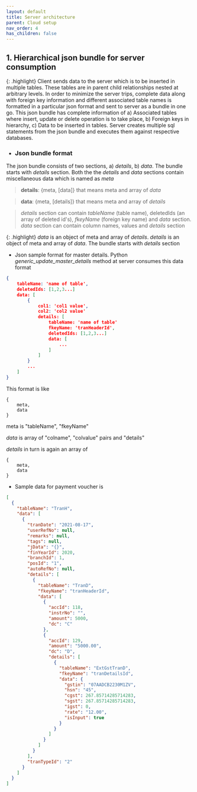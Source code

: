 ```yaml
---
layout: default
title: Server architecture
parent: Cloud setup
nav_order: 4
has_children: false
---
```


## 1. Hierarchical json bundle for server consumption

{: .highlight}
Client sends data to the server which is to be inserted in multiple tables. 
These tables are in parent child relationships nested at arbitrary levels. In order to minimize the server trips, complete data along with foreign key information and different associated table names is formatted in a particular json format and sent to server as  a bundle in one go. This json bundle has complete information of a) Associated tables where insert, update or delete operation is to take place, b) Foreign keys in hierarchy, c) Data to be inserted in tables. Server creates multiple sql statements from the json bundle and executes them against respective databases.

- ### Json bundle format
The json bundle consists of two sections, a) _details_, b) _data_. The bundle starts with _details_ section. Both the the _details_ and _data_ sections contain miscellaneous data which is named as _meta_

> **details**: {meta, [data]} that means meta and array of _data_

> **data**: {meta, [details]} that means meta and array of _details_

> _details_ section can contain _tableName_ (table name), deletedIds (an array of deleted id's), _fkeyName_ (foreign key name) and _data_ section. _data_ section can contain column names, values and _details_ section

{: .highlight}
_data_ is an object of meta and array of _details_. _details_ is an object of meta and array of _data_. The bundle starts with _details_ section

- Json sample format for master details. Python _generic_update_master_details_ method at server consumes this data format

```json
{
	tableName: 'name of table',
	deletedIds: [1,2,3...]
	data: [
		{
			col1: 'col1 value',
			col2: 'col2 value'
			details: [
				tableName: 'name of table'
				fkeyName: 'tranHeaderId',
				deletedIds: [1,2,3...]
				data: [
					...
				]
			]
		}
		...
	]
}

```
This format is like

```
{
    meta,
    data
}
```
meta is "tableName", "fkeyName"

_data_ is array of "colname", "colvalue" pairs and "details"

_details_ in turn is again an array of

```
{
    meta,
    data
}
```

- Sample data for payment voucher is

```json
[
  {
    "tableName": "TranH",
    "data": [
      {
        "tranDate": "2021-08-17",
        "userRefNo": null,
        "remarks": null,
        "tags": null,
        "jData": "{}",
        "finYearId": 2020,
        "branchId": 1,
        "posId": "1",
        "autoRefNo": null,
        "details": [
          {
            "tableName": "TranD",
            "fkeyName": "tranHeaderId",
            "data": [
              {
                "accId": 118,
                "instrNo": "",
                "amount": 5000,
                "dc": "C"
              },
              {
                "accId": 129,
                "amount": "5000.00",
                "dc": "D",
                "details": [
                  {
                    "tableName": "ExtGstTranD",
                    "fkeyName": "tranDetailsId",
                    "data": {
                      "gstin": "07AADCB2230M1ZV",
                      "hsn": "45",
                      "cgst": 267.85714285714283,
                      "sgst": 267.85714285714283,
                      "igst": 0,
                      "rate": "12.00",
                      "isInput": true
                    }
                  }
                ]
              }
            ]
          }
        ],
        "tranTypeId": "2"
      }
    ]
  }
]

```